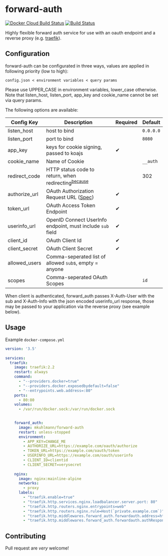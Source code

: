 
# forward-auth
[![Docker Cloud Build Status](https://img.shields.io/docker/cloud/build/mkuhlmann/forward-auth.svg)](https://hub.docker.com/r/mkuhlmann/forward-auth)
[![Build Status](https://travis-ci.org/mkuhlmann/forward-auth.svg?branch=master)](https://travis-ci.org/mkuhlmann/forward-auth)

Highly flexible forward auth service for use with an oauth endpoint and a reverse proxy (e.g. [traefik](https://docs.traefik.io/middlewares/forwardauth/)).

## Configuration

forward-auth can be configurated in three ways, values are applied in following priority (low to high): 

`config.json < environment variables < query params` 

Please use UPPER_CASE in environment variables, lower_case otherwise. Note that listen_host, listen_port, app_key and cookie_name cannot be set via query params.

The following options are available:

Config Key | Description | Required | Default
---------- | ----------- | -------   | -------
listen_host| host to bind |  | `0.0.0.0`
listen_port| port to bind | | `8080`
app_key    | keys for cookie signing, passed to koajs | ✔ |
cookie_name | Name of Cookie | | `__auth`
redirect_code | HTTP status code to return, when redirecting<sup>[because](http://nginx.org/en/docs/http/ngx_http_auth_request_module.html)</sup> | | 302
authorize_url  | OAuth Authorization Request URL ([Spec](https://tools.ietf.org/html/rfc6749#section-4.1.1)) | ✔ |
token_url  | OAuth Access Token Endpoint| ✔ |
userinfo_url   | OpenID Connect UserInfo endpoint, must include `sub` field| ✔ |
client_id | OAuth Client Id| ✔ |
client_secret | OAuth Client Secret| ✔ |
allowed_users | Comma-seperated list of allowed `sub`s, empty = anyone | | 
scopes | Comma-seperated OAuth Scopes |  | `id`

When client is authenticated, forward_auth passes X-Auth-User with the sub and X-Auth-Info with the json encoded userinfo_url response, those may be passed to your application via the reverse proxy (see example below).



## Usage

Example `docker-compose.yml`

```yaml
version: '3.5'
  
services:
  traefik:
    image: traefik:2.2
    restart: always
    command:
      - "--providers.docker=true"
      - "--providers.docker.exposedbydefault=false"
      - "--entrypoints.web.address=:80"
    ports:
      - 80:80
    volumes:
      - /var/run/docker.sock:/var/run/docker.sock

      
    forward_auth:
      image: mkuhlmann/forward-auth
      restart: unless-stopped
      environment:
        - APP_KEY=CHANGE_ME
        - AUTHORIZE_URL=https://example.com/oauth/authorize
        - TOKEN_URL=https://example.com/oauth/token
        - USERINFO_URL=https://example.com/oauth/userinfo
        - CLIENT_ID=clientid
        - CLIENT_SECRET=verysecret
    
    nginx:
      image: nginx:mainline-alpine
      networks:
        - proxy
      labels:
        - "traefik.enable=true"
        - "traefik.http.services.nginx.loadbalancer.server.port: 80"
        - "traefik.http.routers.nginx.entrypoints=web"
        - "traefik.http.routers.nginx.rule=Host(`private.example.com`)"
        - "traefik.http.middlewares.forward_auth.forwardauth.address=http://forward_auth:8080/auth?allowed_users=ALLOWED_USER_SUB"
        - "traefik.http.middlewares.forward_auth.forwardauth.authResponseHeaders=X-Auth-User,X-Auth-Info"
```

## Contributing

Pull request are *very* welcome!